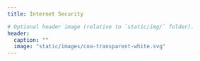 ```yaml
---
title: Internet Security

# Optional header image (relative to `static/img/` folder).
header:
  caption: ""
  image: "static/images/coa-transparent-white.svg"
---
```





